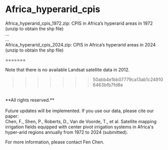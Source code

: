 # Africa_hyperarid_cpis

Africa_hyperarid_cpis_1972.zip: CPIS in Africa’s hyperarid areas in 1972 (unzip to obtain the shp file)  
…  
…  
Africa_hyperarid_cpis_2024.zip: CPIS in Africa’s hyperarid areas in 2024 (unzip to obtain the shp file)  

=======

Note that there is no available Landsat satellite data in 2012.
>>>>>>> 50abb4e1bb07779ca13ab1c249106463bfb7fd8e
<br />  
**All rights reserved.**
<br />
<br /> 
Future updates will be implemented. If you use our data, please cite our paper:
<br />
Chen, F., Shen, P., Roberts, D., Van de Voorde, T., et al. Satellite mapping irrigation fields equipped with center pivot irrigation systems in Africa's hyper-arid regions annually from 1972 to 2024 (submitted).

For more information, please contact Fen Chen.
